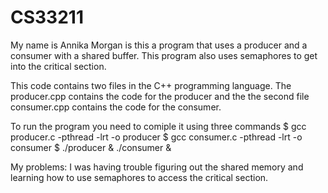 # CS33211


My name is Annika Morgan is this a program that uses a producer and a consumer with a shared buffer. This program also uses semaphores to get into the critical section.

This code contains two files in the C++ programming language. The producer.cpp contains the code for the producer and the the second file consumer.cpp contains the code for the consumer.

To run the program you need to comiple it using three commands
$ gcc producer.c -pthread -lrt -o producer
$ gcc consumer.c -pthread -lrt -o consumer
$ ./producer & ./consumer &

My problems:
I was having trouble figuring out the shared memory and learning how to use semaphores to access the critical section.
